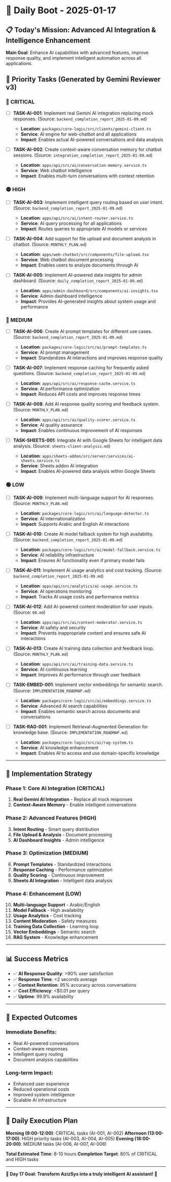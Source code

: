 # 🚀 Daily Boot - 2025-01-17

## 📋 Today's Mission: Advanced AI Integration & Intelligence Enhancement

**Main Goal**: Enhance AI capabilities with advanced features, improve response quality, and implement intelligent automation across all applications.

## 🎯 Priority Tasks (Generated by Gemini Reviewer v3)

### 🔴 CRITICAL
- [ ] **TASK-AI-001**: Implement real Gemini AI integration replacing mock responses. (Source: `backend_completion_report_2025-01-09.md`)
  - **Location**: `packages/core-logic/src/clients/gemini-client.ts`
  - **Service**: AI engine for web-chatbot and all applications
  - **Impact**: Enables actual AI-powered conversations and data analysis

- [ ] **TASK-AI-002**: Create context-aware conversation memory for chatbot sessions. (Source: `integration_completion_report_2025-01-09.md`)
  - **Location**: `apps/api/src/ai/conversation-memory.service.ts`
  - **Service**: Web chatbot intelligence
  - **Impact**: Enables multi-turn conversations with context retention

### 🟡 HIGH
- [ ] **TASK-AI-003**: Implement intelligent query routing based on user intent. (Source: `backend_completion_report_2025-01-09.md`)
  - **Location**: `apps/api/src/ai/intent-router.service.ts`
  - **Service**: AI query processing for all applications
  - **Impact**: Routes queries to appropriate AI models or services

- [ ] **TASK-AI-004**: Add support for file upload and document analysis in chatbot. (Source: `MONTHLY_PLAN.md`)
  - **Location**: `apps/web-chatbot/src/components/file-upload.tsx`
  - **Service**: Web chatbot document processing
  - **Impact**: Enables users to analyze documents through AI

- [ ] **TASK-AI-005**: Implement AI-powered data insights for admin dashboard. (Source: `daily_completion_report_2025-01-09.md`)
  - **Location**: `apps/admin-dashboard/src/components/ai-insights.tsx`
  - **Service**: Admin dashboard intelligence
  - **Impact**: Provides AI-generated insights about system usage and performance

### 🔵 MEDIUM
- [ ] **TASK-AI-006**: Create AI prompt templates for different use cases. (Source: `backend_completion_report_2025-01-09.md`)
  - **Location**: `packages/core-logic/src/ai/prompt-templates.ts`
  - **Service**: AI prompt management
  - **Impact**: Standardizes AI interactions and improves response quality

- [ ] **TASK-AI-007**: Implement response caching for frequently asked questions. (Source: `backend_completion_report_2025-01-09.md`)
  - **Location**: `apps/api/src/ai/response-cache.service.ts`
  - **Service**: AI performance optimization
  - **Impact**: Reduces API costs and improves response times

- [ ] **TASK-AI-008**: Add AI response quality scoring and feedback system. (Source: `MONTHLY_PLAN.md`)
  - **Location**: `apps/api/src/ai/quality-scorer.service.ts`
  - **Service**: AI quality assurance
  - **Impact**: Enables continuous improvement of AI responses

- [ ] **TASK-SHEETS-001**: Integrate AI with Google Sheets for intelligent data analysis. (Source: `sheets-client-analysis.md`)
  - **Location**: `apps/sheets-addon/src/server/services/ai-sheets.service.ts`
  - **Service**: Sheets addon AI integration
  - **Impact**: Enables AI-powered data analysis within Google Sheets

### 🟢 LOW
- [ ] **TASK-AI-009**: Implement multi-language support for AI responses. (Source: `MONTHLY_PLAN.md`)
  - **Location**: `packages/core-logic/src/ai/language-detector.ts`
  - **Service**: AI internationalization
  - **Impact**: Supports Arabic and English AI interactions

- [ ] **TASK-AI-010**: Create AI model fallback system for high availability. (Source: `backend_completion_report_2025-01-09.md`)
  - **Location**: `packages/core-logic/src/ai/model-fallback.service.ts`
  - **Service**: AI reliability infrastructure
  - **Impact**: Ensures AI functionality even if primary model fails

- [ ] **TASK-AI-011**: Implement AI usage analytics and cost tracking. (Source: `backend_completion_report_2025-01-09.md`)
  - **Location**: `apps/api/src/analytics/ai-usage.service.ts`
  - **Service**: AI operations monitoring
  - **Impact**: Tracks AI usage costs and performance metrics

- [ ] **TASK-AI-012**: Add AI-powered content moderation for user inputs. (Source: `00.md`)
  - **Location**: `apps/api/src/ai/content-moderator.service.ts`
  - **Service**: AI safety and security
  - **Impact**: Prevents inappropriate content and ensures safe AI interactions

- [ ] **TASK-AI-013**: Create AI training data collection and feedback loop. (Source: `MONTHLY_PLAN.md`)
  - **Location**: `apps/api/src/ai/training-data.service.ts`
  - **Service**: AI continuous learning
  - **Impact**: Improves AI performance through user feedback

- [ ] **TASK-EMBED-001**: Implement vector embeddings for semantic search. (Source: `IMPLEMENTATION_ROADMAP.md`)
  - **Location**: `packages/core-logic/src/ai/embeddings.service.ts`
  - **Service**: Advanced AI search capabilities
  - **Impact**: Enables semantic search across documents and conversations

- [ ] **TASK-RAG-001**: Implement Retrieval-Augmented Generation for knowledge base. (Source: `IMPLEMENTATION_ROADMAP.md`)
  - **Location**: `packages/core-logic/src/ai/rag-system.ts`
  - **Service**: AI knowledge enhancement
  - **Impact**: Enables AI to access and use domain-specific knowledge

---

## 🔧 Implementation Strategy

### Phase 1: Core AI Integration (CRITICAL)
1. **Real Gemini AI Integration** - Replace all mock responses
2. **Context-Aware Memory** - Enable intelligent conversations

### Phase 2: Advanced Features (HIGH)
3. **Intent Routing** - Smart query distribution
4. **File Upload & Analysis** - Document processing
5. **AI Dashboard Insights** - Admin intelligence

### Phase 3: Optimization (MEDIUM)
6. **Prompt Templates** - Standardized interactions
7. **Response Caching** - Performance optimization
8. **Quality Scoring** - Continuous improvement
9. **Sheets AI Integration** - Intelligent data analysis

### Phase 4: Enhancement (LOW)
10. **Multi-language Support** - Arabic/English
11. **Model Fallback** - High availability
12. **Usage Analytics** - Cost tracking
13. **Content Moderation** - Safety measures
14. **Training Data Collection** - Learning loop
15. **Vector Embeddings** - Semantic search
16. **RAG System** - Knowledge enhancement

---

## 📊 Success Metrics

- ✅ **AI Response Quality**: >90% user satisfaction
- ✅ **Response Time**: <2 seconds average
- ✅ **Context Retention**: 95% accuracy across conversations
- ✅ **Cost Efficiency**: <$0.01 per query
- ✅ **Uptime**: 99.9% availability

---

## 🚀 Expected Outcomes

### Immediate Benefits:
- Real AI-powered conversations
- Context-aware responses
- Intelligent query routing
- Document analysis capabilities

### Long-term Impact:
- Enhanced user experience
- Reduced operational costs
- Improved system intelligence
- Scalable AI infrastructure

---

## 🎯 Daily Execution Plan

**Morning (9:00-12:00)**: CRITICAL tasks (AI-001, AI-002)
**Afternoon (13:00-17:00)**: HIGH priority tasks (AI-003, AI-004, AI-005)
**Evening (18:00-20:00)**: MEDIUM tasks (AI-006, AI-007, AI-008)

**Total Estimated Time**: 8-10 hours
**Completion Target**: 80% of CRITICAL and HIGH tasks

---

**🎊 Day 17 Goal: Transform AzizSys into a truly intelligent AI assistant! 🚀**